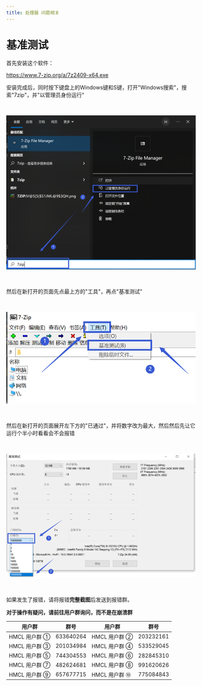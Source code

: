 ```yaml
---
title: 处理器 问题相关
---
```


# 基准测试

首先安装这个软件：

https://www.7-zip.org/a/7z2409-x64.exe

安装完成后，同时按下键盘上的Windows键和S键，打开"Windows搜索"，搜索"7zip"，并"以管理员身份运行"

<br>

![示例](cpu/1.png)

<br>

然后在新打开的页面先点最上方的"工具"，再点"基准测试"

<br>

![示例](cpu/2.png)

<br>

然后在新打开的页面展开左下方的"已通过"，并将数字改为最大，然后然后先让它运行个半小时看看会不会报错

<br>


![示例](cpu/3.png)

<br>

如果发生了报错，请将报错**完整截图**后发送到报错群。

**对于操作有疑问，请前往用户群询问，而不是在崩溃群**

| 用户群       | 群号       | 用户群       | 群号       |
| ------------ | ---------- | ------------ | ---------- |
| HMCL 用户群 ① | 633640264  | HMCL 用户群 ② | 203232161  |
| HMCL 用户群 ③ | 201034984  | HMCL 用户群 ④ | 533529045  |
| HMCL 用户群 ⑤ | 744304553  | HMCL 用户群 ⑥ | 282845310  |
| HMCL 用户群 ⑦ | 482624681  | HMCL 用户群 ⑧ | 991620626  |
| HMCL 用户群 ⑨ | 657677715  | HMCL 用户群 ⑩ | 775084843  |